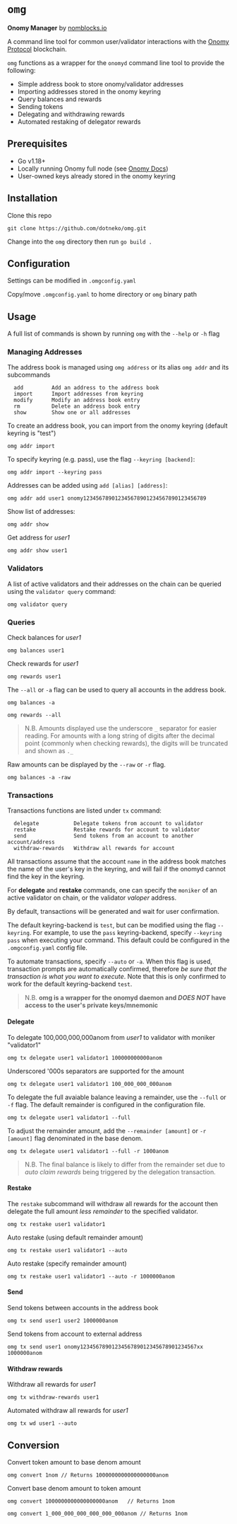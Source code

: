 # `omg`

**Onomy Manager** by [nomblocks.io](https://nomblocks.io/)

A command line tool for common user/validator interactions with the [Onomy Protocol](https://onomy.io/) blockchain.

`omg` functions as a wrapper for the `onomyd` command line tool to provide the following:

* Simple address book to store onomy/validator addresses
* Importing addresses stored in the onomy keyring
* Query balances and rewards
* Sending tokens
* Delegating and withdrawing rewards
* Automated restaking of delegator rewards

## Prerequisites

* Go v1.18+
* Locally running Onomy full node (see [Onomy Docs](https://docs.onomy.io/run-a-full-node/starting-a-full-node))
* User-owned keys already stored in the onomy keyring

## Installation

Clone this repo

```
git clone https://github.com/dotneko/omg.git
```

Change into the `omg` directory then run `go build .`

## Configuration

Settings can be modified in `.omgconfig.yaml`

Copy/move `.omgconfig.yaml` to home directory or `omg` binary path

## Usage

A full list of commands is shown by running `omg` with the `--help` or `-h` flag

### Managing Addresses

The address book is managed using `omg address` or its alias `omg addr` and its subcommands

```
  add         Add an address to the address book
  import      Import addresses from keyring
  modify      Modify an address book entry
  rm          Delete an address book entry
  show        Show one or all addresses
```

To create an address book, you can import from the onomy keyring (default keyring is "test")

```
omg addr import
```

To specify keyring (e.g. pass), use the flag `--keyring [backend]`:
```
omg addr import --keyring pass
```

Addresses can be added using `add [alias] [address]`:
```
omg addr add user1 onomy123456789012345678901234567890123456789
```

Show list of addresses:
```
omg addr show
```

Get address for *user1*
```
omg addr show user1
```
### Validators

A list of active validators and their addresses on the chain can be queried using the `validator query` command:

```
omg validator query
```

### Queries

Check balances for *user1*
```
omg balances user1
```

Check rewards for *user1*
```
omg rewards user1
```

The `--all` or `-a` flag can be used to query all accounts in the address book.

```
omg balances -a
```

```
omg rewards --all
```

> N.B. Amounts displayed use the underscore `_` separator for easier reading. For amounts with a long string of digits after the decimal point (commonly when checking rewards), the digits will be truncated and shown as `._`

Raw amounts can be displayed by the `--raw` or `-r` flag.
```
omg balances -a -raw
```
### Transactions

Transactions functions are listed under `tx` command:

```
  delegate           Delegate tokens from account to validator
  restake            Restake rewards for account to validator
  send               Send tokens from an account to another account/address
  withdraw-rewards   Withdraw all rewards for account
```

All transactions assume that the account `name` in the address book matches the name of the user's key in the keyring, and will fail if the onomyd cannot find the key in the keyring.

For **delegate** and **restake** commands, one can specify the `moniker` of an active validator on chain, or the validator *valoper* address. 

By default, transactions will be generated and wait for user confirmation.

The default keyring-backend is `test`, but can be modified using the flag `--keyring`. For example, to use the `pass` keyring-backend, specify `--keyring pass` when executing your command. This default could be configured in the `.omgconfig.yaml` config file.

To automate transactions, specify `--auto` or `-a`. When this flag is used, transaction prompts are automatically confirmed, therefore *be sure that the transaction is what you want to execute*. Note that this is only confirmed to work for the default keyring-backend `test`.

> N.B. **omg is a wrapper for the onomyd daemon and *DOES NOT* have access to the user's private keys/mnemonic**

#### Delegate

To delegate 100,000,000,000anom from *user1* to validator with moniker "validator1"

```
omg tx delegate user1 validator1 100000000000anom
```

Underscored '000s separators are supported for the amount

```
omg tx delegate user1 validator1 100_000_000_000anom
```

To delegate the full avaiable balance leaving a remainder, use the `--full` or `-f` flag. The default remainder is configured in the configuration file.

```
omg tx delegate user1 validator1 --full
```

To adjust the remainder amount, add the `--remainder [amount]` or `-r [amount]` flag denominated in the base denom.

```
omg tx delegate user1 validator1 --full -r 1000anom
```

> N.B. The final balance is likely to differ from the remainder set due to *auto claim rewards* being triggered by the delegation transaction.

#### Restake

The `restake` subcommand will withdraw all rewards for the account then delegate the full amount *less remainder* to the specified validator.
```
omg tx restake user1 validator1
```
Auto restake (using default remainder amount)
```
omg tx restake user1 validator1 --auto
```

Auto restake (specify remainder amount)
```
omg tx restake user1 validator1 --auto -r 1000000anom
```

#### Send

Send tokens between accounts in the address book

```
omg tx send user1 user2 1000000anom
```

Send tokens from account to external address
```
omg tx send user1 onomy1234567890123456789012345678901234567xx 1000000anom
```

#### Withdraw rewards

Withdraw all rewards for *user1*
```
omg tx withdraw-rewards user1
```

Automated withdraw all rewards for *user1*
```
omg tx wd user1 --auto
```

## Conversion

Convert token amount to base denom amount
```
omg convert 1nom // Returns 1000000000000000000anom
```

Convert base denom amount to token amount
```
omg convert 1000000000000000000anom   // Returns 1nom
```

```
omg convert 1_000_000_000_000_000_000anom // Returns 1nom
```
